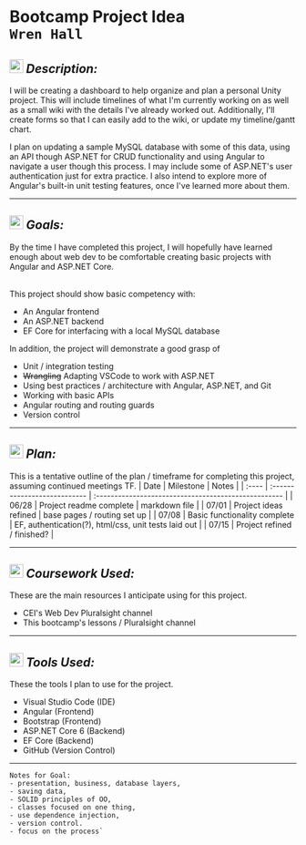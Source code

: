 # **Bootcamp Project Idea** <br>`Wren Hall`

## <img src="https://raw.githubusercontent.com/FortAwesome/Font-Awesome/6.x/svgs/regular/clipboard.svg"  height="24px"> **_Description:_** 

I will be creating a dashboard to help organize and plan a personal Unity project. This will include timelines of what I'm currently working on as well as a small wiki with the details I've already worked out. Additionally, I'll create forms so that I can easily add to the wiki, or update my timeline/gantt chart.

I plan on updating a sample MySQL database with some of this data, using an API though ASP.NET for CRUD functionality and using Angular to navigate a user though this process. I may include some of ASP.NET's user authentication just for extra practice. I also intend to explore more of Angular's built-in unit testing features, once I've learned more about them.

---

## <img src="https://raw.githubusercontent.com/FortAwesome/Font-Awesome/6.x/svgs/regular/star.svg"  height="24px"> **_Goals:_**

By the time I have completed this project, I will hopefully have learned enough about web dev to be comfortable creating basic projects with Angular and ASP.NET Core. <br><br>

This project should show basic competency with:

- An Angular frontend
- An ASP.NET backend
- EF Core for interfacing with a local MySQL database

In addition, the project will demonstrate a good grasp of

- Unit / integration testing
- ~~Wrangling~~ Adapting VSCode to work with ASP.NET
- Using best practices / architecture with Angular, ASP.NET, and Git
- Working with basic APIs
- Angular routing and routing guards
- Version control

---

## <img src="https://raw.githubusercontent.com/FortAwesome/Font-Awesome/6.x/svgs/regular/compass.svg"  height="24px"> **_Plan:_**

This is a tentative outline of the plan / timeframe for completing this project, assuming continued meetings TF.
| Date | Milestone | Notes |
| :---- | :--------------------------- | :--------------------------------------------------- |
| 06/28 | Project readme complete | markdown file |
| 07/01 | Project ideas refined | base pages / routing set up |
| 07/08 | Basic functionality complete | EF, authentication(?), html/css, unit tests laid out |
| 07/15 | Project refined / finished? |

---

## <img src="https://raw.githubusercontent.com/FortAwesome/Font-Awesome/6.x/svgs/solid/book.svg"  height="24px"> **_Coursework Used:_**

These are the main resources I anticipate using for this project.

- CEI's Web Dev Pluralsight channel
- This bootcamp's lessons / Pluralsight channel

---

## <img src="https://raw.githubusercontent.com/FortAwesome/Font-Awesome/6.x/svgs/solid/computer.svg"  height="24px"> **_Tools Used:_**

These the tools I plan to use for the project.

- Visual Studio Code (IDE)
- Angular (Frontend)
- Bootstrap (Frontend)
- ASP.NET Core 6 (Backend)
- EF Core (Backend)
- GitHub (Version Control)

---

    Notes for Goal:
    - presentation, business, database layers,
    - saving data,
    - SOLID principles of OO,
    - classes focused on one thing,
    - use dependence injection,
    - version control.
    - focus on the process`
